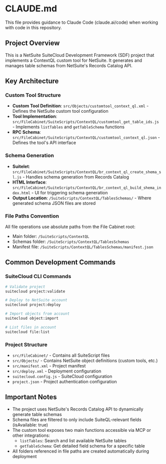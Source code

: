 # CLAUDE.md

This file provides guidance to Claude Code (claude.ai/code) when working with code in this repository.

## Project Overview

This is a NetSuite SuiteCloud Development Framework (SDF) project that implements a ContextQL custom tool for NetSuite. It generates and manages table schemas from NetSuite's Records Catalog API.

## Key Architecture

### Custom Tool Structure
- **Custom Tool Definition**: `src/Objects/customtool_context_ql.xml` - Defines the NetSuite custom tool configuration
- **Tool Implementation**: `src/FileCabinet/SuiteScripts/ContextQL/customtool_get_table_ids.js` - Implements `listTables` and `getTableSchema` functions
- **RPC Schema**: `src/FileCabinet/SuiteScripts/ContextQL/customtool_context_ql.json` - Defines the tool's API interface

### Schema Generation
- **Suitelet**: `src/FileCabinet/SuiteScripts/ContextQL/br_context_ql_create_shema_sl.js` - Handles schema generation from Records Catalog
- **HTML Interface**: `src/FileCabinet/SuiteScripts/ContextQL/br_context_ql_build_shema_index.html` - UI for triggering schema generation
- **Output Location**: `/SuiteScripts/ContextQL/TablesSchemas/` - Where generated schema JSON files are stored

### File Paths Convention
All file operations use absolute paths from the File Cabinet root:
- Main folder: `/SuiteScripts/ContextQL`
- Schemas folder: `/SuiteScripts/ContextQL/TablesSchemas`
- Manifest file: `/SuiteScripts/ContextQL/TablesSchemas/manifest.json`

## Common Development Commands

### SuiteCloud CLI Commands
```bash
# Validate project
suitecloud project:validate

# Deploy to NetSuite account
suitecloud project:deploy

# Import objects from account
suitecloud object:import

# List files in account
suitecloud file:list
```

### Project Structure
- `src/FileCabinet/` - Contains all SuiteScript files
- `src/Objects/` - Contains NetSuite object definitions (custom tools, etc.)
- `src/manifest.xml` - Project manifest
- `src/deploy.xml` - Deployment configuration
- `suitecloud.config.js` - SuiteCloud configuration
- `project.json` - Project authentication configuration

## Important Notes

- The project uses NetSuite's Records Catalog API to dynamically generate table schemas
- Schema files are filtered to only include SuiteQL-relevant fields (isAvailable: true)
- The custom tool exposes two main functions accessible via MCP or other integrations:
  - `listTables`: Search and list available NetSuite tables
  - `getTableSchema`: Get detailed field schema for a specific table
- All folders referenced in file paths are created automatically during deployment